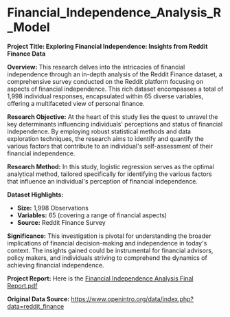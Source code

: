 # Financial_Independence_Analysis_R_Model

**Project Title: Exploring Financial Independence: Insights from Reddit Finance Data**

**Overview:**
This research delves into the intricacies of financial independence through an in-depth analysis of the Reddit Finance dataset, a comprehensive survey conducted on the Reddit platform focusing on aspects of financial independence. This rich dataset encompasses a total of 1,998 individual responses, encapsulated within 65 diverse variables, offering a multifaceted view of personal finance.

**Research Objective:**
At the heart of this study lies the quest to unravel the key determinants influencing individuals' perceptions and status of financial independence. By employing robust statistical methods and data exploration techniques, the research aims to identify and quantify the various factors that contribute to an individual's self-assessment of their financial independence.

**Research Method:**
In this study, logistic regression serves as the optimal analytical method, tailored specifically for identifying the various factors that influence an individual's perception of financial independence.

**Dataset Highlights:**
- **Size:** 1,998 Observations
- **Variables:** 65 (covering a range of financial aspects)
- **Source:** Reddit Finance Survey

**Significance:**
This investigation is pivotal for understanding the broader implications of financial decision-making and independence in today's context. The insights gained could be instrumental for financial advisors, policy makers, and individuals striving to comprehend the dynamics of achieving financial independence.

**Project Report:**
Here is the [Financial Independence Analysis Final Report.pdf](./Financial_Independence_Analysis.pdf)

**Original Data Source:**
https://www.openintro.org/data/index.php?data=reddit_finance
